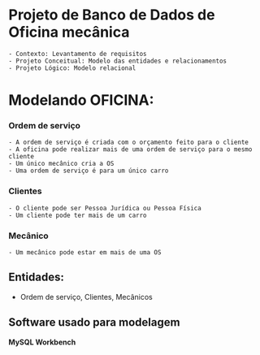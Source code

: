 # Projeto de Banco de Dados de Oficina mecânica

	- Contexto: Levantamento de requisitos
	- Projeto Conceitual: Modelo das entidades e relacionamentos
	- Projeto Lógico: Modelo relacional

# Modelando OFICINA:
### Ordem de serviço
    - A ordem de serviço é criada com o orçamento feito para o cliente
    - A oficina pode realizar mais de uma ordem de serviço para o mesmo cliente
    - Um único mecânico cria a OS
    - Uma ordem de serviço é para um único carro

### Clientes
    - O cliente pode ser Pessoa Jurídica ou Pessoa Física
    - Um cliente pode ter mais de um carro
    
### Mecânico
    - Um mecânico pode estar em mais de uma OS

## Entidades: 
- Ordem de serviço, Clientes, Mecânicos

## Software usado para modelagem
**MySQL Workbench**
